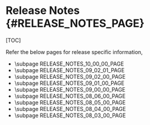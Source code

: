 # Release Notes {#RELEASE_NOTES_PAGE}

[TOC]

Refer the below pages for release specific information,

- \subpage RELEASE_NOTES_10_00_00_PAGE
- \subpage RELEASE_NOTES_09_02_01_PAGE
- \subpage RELEASE_NOTES_09_02_00_PAGE
- \subpage RELEASE_NOTES_09_01_00_PAGE
- \subpage RELEASE_NOTES_09_00_00_PAGE
- \subpage RELEASE_NOTES_08_06_00_PAGE
- \subpage RELEASE_NOTES_08_05_00_PAGE
- \subpage RELEASE_NOTES_08_04_00_PAGE
- \subpage RELEASE_NOTES_08_03_00_PAGE